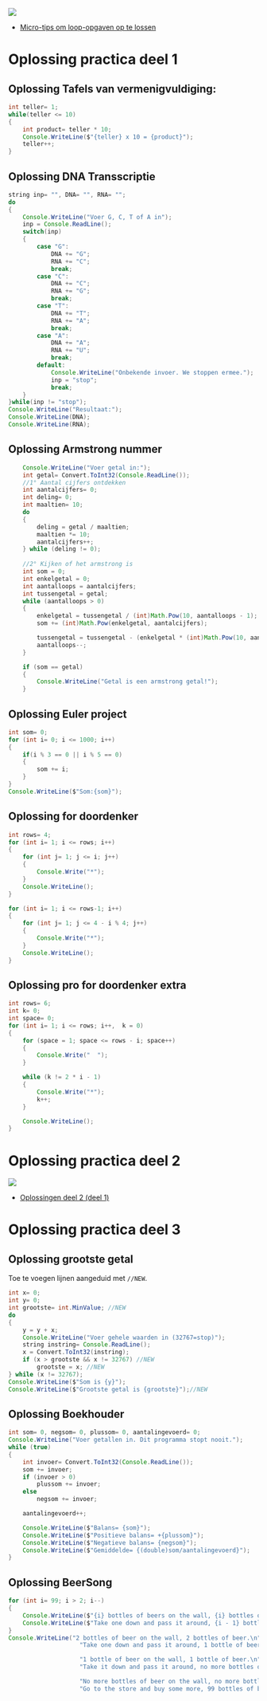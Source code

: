 
![](../assets/infoclip.png)

* [Micro-tips om loop-opgaven op te lossen](https://ap.cloud.panopto.eu/Panopto/Pages/Viewer.aspx?id=ea69bf95-f828-4b45-afca-f0ae911ab7c4)

# Oplossing practica deel 1
## Oplossing Tafels van vermenigvuldiging:
```java
int teller= 1;
while(teller <= 10)
{
    int product= teller * 10;
    Console.WriteLine($"{teller} x 10 = {product}");
    teller++;
}
```

## Oplossing DNA Transscriptie
```java
string inp= "", DNA= "", RNA= "";
do
{
    Console.WriteLine("Voer G, C, T of A in");
    inp = Console.ReadLine();
    switch(inp)
    {
        case "G":
            DNA += "G";
            RNA += "C";
            break;
        case "C":
            DNA += "C";
            RNA += "G";
            break;
        case "T":
            DNA += "T";
            RNA += "A";
            break;
        case "A":
            DNA += "A";
            RNA += "U";
            break;
        default:
            Console.WriteLine("Onbekende invoer. We stoppen ermee.");
            inp = "stop";
            break;
    }
}while(inp != "stop");
Console.WriteLine("Resultaat:");
Console.WriteLine(DNA);
Console.WriteLine(RNA);	  
```

## Oplossing Armstrong nummer
```java
    Console.WriteLine("Voer getal in:");
    int getal= Convert.ToInt32(Console.ReadLine());
    //1° Aantal cijfers ontdekken
    int aantalcijfers= 0;
    int deling= 0;
    int maaltien= 10;
    do
    {
        deling = getal / maaltien;
        maaltien *= 10;
        aantalcijfers++;
    } while (deling != 0);
    
    //2° Kijken of het armstrong is
    int som = 0;
    int enkelgetal = 0;
    int aantalloops = aantalcijfers;
    int tussengetal = getal;
    while (aantalloops > 0)
    {
        enkelgetal = tussengetal / (int)Math.Pow(10, aantalloops - 1);
        som += (int)Math.Pow(enkelgetal, aantalcijfers);

        tussengetal = tussengetal - (enkelgetal * (int)Math.Pow(10, aantalloops - 1));
        aantalloops--;
    }

    if (som == getal)
    {
        Console.WriteLine("Getal is een armstrong getal!");
    }
```

## Oplossing Euler project
```java
int som= 0;
for (int i= 0; i <= 1000; i++)
{
    if(i % 3 == 0 || i % 5 == 0)
    {
        som += i;
    }
}
Console.WriteLine($"Som:{som}");
```

## Oplossing for doordenker
```java
int rows= 4;
for (int i= 1; i <= rows; i++)
{
    for (int j= 1; j <= i; j++)
    {
        Console.Write("*");
    }
    Console.WriteLine();
}

for (int i= 1; i <= rows-1; i++)
{
    for (int j= 1; j <= 4 - i % 4; j++)
    {
        Console.Write("*");
    }
    Console.WriteLine();
}
```

## Oplossing pro for doordenker extra

```java
int rows= 6;
int k= 0;
int space= 0;
for (int i= 1; i <= rows; i++,  k = 0)
{
    for (space = 1; space <= rows - i; space++)
    {
        Console.Write("  ");
    }

    while (k != 2 * i - 1)
    {
        Console.Write("*");
        k++;
    }

    Console.WriteLine();
}
```

# Oplossing practica deel 2 

![](../assets/infoclip.png)

* [Oplossingen deel 2 (deel 1)](https://ap.cloud.panopto.eu/Panopto/Pages/Viewer.aspx?id=93c5cd9e-e621-4e9f-a180-ab0a00d9c08f)

# Oplossing practica deel 3

## Oplossing grootste getal
Toe te voegen lijnen aangeduid met ``//NEW``.
```java
int x= 0;
int y= 0;
int grootste= int.MinValue; //NEW
do
{
    y = y + x;
    Console.WriteLine("Voer gehele waarden in (32767=stop)");
    string instring= Console.ReadLine();
    x = Convert.ToInt32(instring);
    if (x > grootste && x != 32767) //NEW
        grootste = x; //NEW
} while (x != 32767);
Console.WriteLine($"Som is {y}");
Console.WriteLine($"Grootste getal is {grootste}");//NEW
```

## Oplossing Boekhouder
```java
int som= 0, negsom= 0, plussom= 0, aantalingevoerd= 0;
Console.WriteLine("Voer getallen in. Dit programma stopt nooit.");
while (true)
{
    int invoer= Convert.ToInt32(Console.ReadLine());
    som += invoer;
    if (invoer > 0) 
        plussom += invoer;
    else
        negsom += invoer;

    aantalingevoerd++;

    Console.WriteLine($"Balans= {som}");
    Console.WriteLine($"Positieve balans= +{plussom}");
    Console.WriteLine($"Negatieve balans= {negsom}");
    Console.WriteLine($"Gemiddelde= {(double)som/aantalingevoerd}");
}
```

## Oplossing BeerSong
```java
for (int i= 99; i > 2; i--)
{
    Console.WriteLine($"{i} bottles of beers on the wall, {i} bottles of beer.");
    Console.WriteLine($"Take one down and pass it around, {i - 1} bottles of beer on the wall.");
}
Console.WriteLine("2 bottles of beer on the wall, 2 bottles of beer.\n" +
                    "Take one down and pass it around, 1 bottle of beer on the wall.\n" +

                    "1 bottle of beer on the wall, 1 bottle of beer.\n" +
                    "Take it down and pass it around, no more bottles of beer on the wall.\n" +

                    "No more bottles of beer on the wall, no more bottles of beer.\n" +
                    "Go to the store and buy some more, 99 bottles of beer on the wall.");
```

